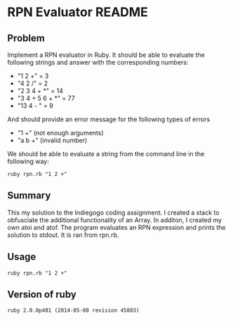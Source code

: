 RPN Evaluator README
===================

## Problem
Implement a RPN evaluator in Ruby. It should be able to evaluate the following strings and answer with the corresponding numbers:
  - "1 2 +" = 3
  - "4 2 /" = 2
  - "2 3 4 + *" = 14
  - "3 4 + 5 6 + *" = 77
  - "13 4 - " = 9

And should provide an error message for the following types of errors
  - "1 +" (not enough arguments)
  - "a b +" (invalid number)

We should be able to evaluate a string from the command line in the following way:

    ruby rpn.rb "1 2 +"


## Summary
This my solution to the Indiegogo coding assignment. I created a stack to obfusciate the additional functionality of an Array. In additon, I created my own atoi and atof. The program evaluates an RPN expression and prints the solution to stdout. It is ran from rpn.rb. 


## Usage

    ruby rpn.rb "1 2 +"


## Version of ruby

    ruby 2.0.0p481 (2014-05-08 revision 45883)
